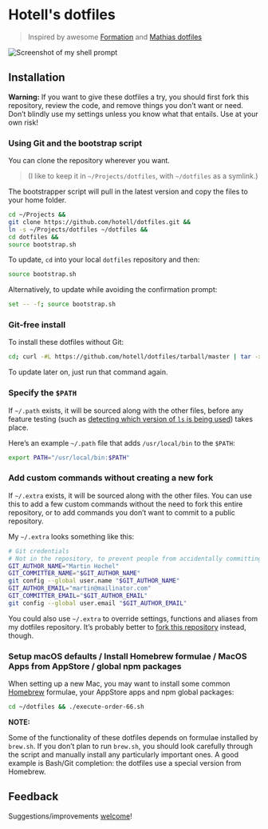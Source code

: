 # Hotell's dotfiles

> Inspired by awesome [Formation](https://slay.sh/) and [Mathias dotfiles](https://github.com/mathiasbynens/dotfiles)

![Screenshot of my shell prompt](https://i.imgur.com/EkEtphC.png)

## Installation

**Warning:**
If you want to give these dotfiles a try, you should first fork this repository, review the code, and remove things you don’t want or need. Don’t blindly use my settings unless you know what that entails. Use at your own risk!

### Using Git and the bootstrap script

You can clone the repository wherever you want.

> (I like to keep it in `~/Projects/dotfiles`, with `~/dotfiles` as a symlink.)

The bootstrapper script will pull in the latest version and copy the files to your home folder.

```bash
cd ~/Projects &&
git clone https://github.com/hotell/dotfiles.git &&
ln -s ~/Projects/dotfiles ~/dotfiles &&
cd dotfiles &&
source bootstrap.sh
```

To update, `cd` into your local `dotfiles` repository and then:

```bash
source bootstrap.sh
```

Alternatively, to update while avoiding the confirmation prompt:

```bash
set -- -f; source bootstrap.sh
```

### Git-free install

To install these dotfiles without Git:

```bash
cd; curl -#L https://github.com/hotell/dotfiles/tarball/master | tar -xzv --strip-components 1 --exclude={README.md,bootstrap.sh,.osx,LICENSE-MIT.txt}
```

To update later on, just run that command again.

### Specify the `$PATH`

If `~/.path` exists, it will be sourced along with the other files, before any feature testing (such as [detecting which version of `ls` is being used](https://github.com/mathiasbynens/dotfiles/blob/aff769fd75225d8f2e481185a71d5e05b76002dc/.aliases#L21-26)) takes place.

Here’s an example `~/.path` file that adds `/usr/local/bin` to the `$PATH`:

```bash
export PATH="/usr/local/bin:$PATH"
```

### Add custom commands without creating a new fork

If `~/.extra` exists, it will be sourced along with the other files. You can use this to add a few custom commands without the need to fork this entire repository, or to add commands you don’t want to commit to a public repository.

My `~/.extra` looks something like this:

```bash
# Git credentials
# Not in the repository, to prevent people from accidentally committing under my name
GIT_AUTHOR_NAME="Martin Hochel"
GIT_COMMITTER_NAME="$GIT_AUTHOR_NAME"
git config --global user.name "$GIT_AUTHOR_NAME"
GIT_AUTHOR_EMAIL="martin@mailinator.com"
GIT_COMMITTER_EMAIL="$GIT_AUTHOR_EMAIL"
git config --global user.email "$GIT_AUTHOR_EMAIL"
```

You could also use `~/.extra` to override settings, functions and aliases from my dotfiles repository. It’s probably better to [fork this repository](https://github.com/hotell/dotfiles/fork) instead, though.

### Setup macOS defaults / Install Homebrew formulae / MacOS Apps from AppStore / global npm packages

When setting up a new Mac, you may want to install some common [Homebrew](https://brew.sh/) formulae, your AppStore apps and npm global packages:

```bash
cd ~/dotfiles && ./execute-order-66.sh
```

**NOTE:**

Some of the functionality of these dotfiles depends on formulae installed by `brew.sh`. If you don’t plan to run `brew.sh`, you should look carefully through the script and manually install any particularly important ones. A good example is Bash/Git completion: the dotfiles use a special version from Homebrew.

## Feedback

Suggestions/improvements
[welcome](https://github.com/hotell/dotfiles/issues)!
